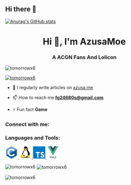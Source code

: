 ## Hi there 👋

<!--
**TomorrowX6/TomorrowX6** is a ✨ _special_ ✨ repository because its `README.md` (this file) appears on your GitHub profile.

Here are some ideas to get you started:

- 🔭 I’m currently working on ...
- 🌱 I’m currently learning ...
- 👯 I’m looking to collaborate on ...
- 🤔 I’m looking for help with ...
- 💬 Ask me about ...
- 📫 How to reach me: ...
- 😄 Pronouns: ...
- ⚡ Fun fact: ...
-->

[![Anurag's GitHub stats](https://github-readme-stats.vercel.app/api?username=tomorrowx6)](https://github.com/anuraghazra/github-readme-stats)

<h1 align="center">Hi 👋, I'm AzusaMoe</h1>
<h3 align="center">A ACGN Fans And Lolicon</h3>

<p align="left"> <img src="https://komarev.com/ghpvc/?username=tomorrowx6&label=Profile%20views&color=0e75b6&style=flat" alt="tomorrowx6" /> </p>

<p align="left"> <a href="https://github.com/ryo-ma/github-profile-trophy"><img src="https://github-profile-trophy.vercel.app/?username=tomorrowx6" alt="tomorrowx6" /></a> </p>

- 📝 I regularly write articles on [azusa.me](azusa.me)

- 📫 How to reach me **fg24680s@gmail.com**

- ⚡ Fun fact **Game**

<h3 align="left">Connect with me:</h3>
<p align="left">
</p>

<h3 align="left">Languages and Tools:</h3>
<p align="left"> <a href="https://www.cprogramming.com/" target="_blank" rel="noreferrer"> <img src="https://raw.githubusercontent.com/devicons/devicon/master/icons/c/c-original.svg" alt="c" width="40" height="40"/> </a> <a href="https://www.linux.org/" target="_blank" rel="noreferrer"> <img src="https://raw.githubusercontent.com/devicons/devicon/master/icons/linux/linux-original.svg" alt="linux" width="40" height="40"/> </a> <a href="https://www.typescriptlang.org/" target="_blank" rel="noreferrer"> <img src="https://raw.githubusercontent.com/devicons/devicon/master/icons/typescript/typescript-original.svg" alt="typescript" width="40" height="40"/> </a> <a href="https://vuejs.org/" target="_blank" rel="noreferrer"> <img src="https://raw.githubusercontent.com/devicons/devicon/master/icons/vuejs/vuejs-original-wordmark.svg" alt="vuejs" width="40" height="40"/> </a> </p>

<p><img align="left" src="https://github-readme-stats.vercel.app/api/top-langs?username=tomorrowx6&show_icons=true&locale=en&layout=compact" alt="tomorrowx6" /></p>

<p>&nbsp;<img align="center" src="https://github-readme-stats.vercel.app/api?username=tomorrowx6&show_icons=true&locale=en" alt="tomorrowx6" /></p>

<p><img align="center" src="https://github-readme-streak-stats.herokuapp.com/?user=tomorrowx6&" alt="tomorrowx6" /></p>

